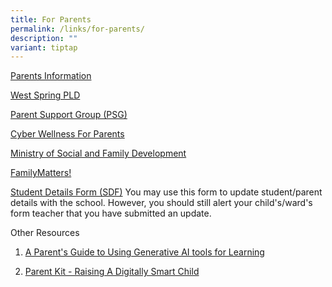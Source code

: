 ```yaml
---
title: For Parents
permalink: /links/for-parents/
description: ""
variant: tiptap
---
```

<p><a href="https://westspringsec.moe.edu.sg/resource/parents-information/" rel="noopener noreferrer nofollow" target="_blank">Parents Information</a>
</p>
<p><a href="https://sites.google.com/moe.edu.sg/wssspdlp/home" rel="noopener noreferrer nofollow" target="_blank">West Spring PLD</a>
</p>
<p><a href="https://westspringsec.moe.edu.sg/parents/parent-support-group-psg/" rel="noopener noreferrer nofollow" target="_blank">Parent Support Group (PSG)</a>
</p>
<p><a href="https://westspringsec.moe.edu.sg/parents/cyber-wellness-for-parents/" rel="noopener noreferrer nofollow" target="_blank">Cyber Wellness For Parents</a>
</p>
<p><a href="https://www.msf.gov.sg/Pages/default.aspx" rel="noopener noreferrer nofollow" target="_blank">Ministry of Social and Family Development</a>
</p>
<p><a href="https://www.msf.gov.sg/media-room/Pages/FamilyMatters-Factsheet.aspx" rel="noopener noreferrer nofollow" target="_blank">FamilyMatters!</a>
</p>
<p><a href="https://pg.moe.edu.sg/forms/sdf" rel="noopener noreferrer nofollow" target="_blank">Student Details Form (SDF)</a> You
may use this form to update student/parent details with the school. However,
you should still alert your child's/ward's form teacher that you have submitted
an update.</p>
<p></p>
<p>Other Resources</p>
<ol data-tight="true" class="tight">
<li>
<p><a href="https://file.go.gov.sg/parent-guide-genai.pdf" rel="noopener noreferrer nofollow" target="_blank">A Parent's Guide to Using Generative AI tools for Learning</a>
</p>
</li>
<li>
<p><a href="/files/Parent_Kit___Raising_A_Digitally_Smart_Child.pdf" rel="noopener nofollow" target="_blank">Parent Kit - Raising A Digitally Smart Child</a>
</p>
</li>
</ol>
<p></p>